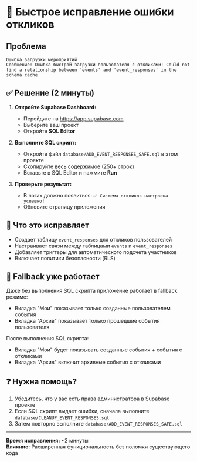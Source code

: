 # 🔧 Быстрое исправление ошибки откликов

## Проблема
```
Ошибка загрузки мероприятий
Сообщение: Ошибка быстрой загрузки пользователя с откликами: Could not find a relationship between 'events' and 'event_responses' in the schema cache
```

## ✅ Решение (2 минуты)

1. **Откройте Supabase Dashboard:**
   - Перейдите на https://app.supabase.com
   - Выберите ваш проект
   - Откройте **SQL Editor**

2. **Выполните SQL скрипт:**
   - Откройте файл `database/ADD_EVENT_RESPONSES_SAFE.sql` в этом проекте
   - Скопируйте весь содержимое (250+ строк)
   - Вставьте в SQL Editor и нажмите **Run**

3. **Проверьте результат:**
   - В логах должно появиться: `✅ Система откликов настроена успешно!`
   - Обновите страницу приложения

## 🎯 Что это исправляет

- Создает таблицу `event_responses` для откликов пользователей
- Настраивает связи между таблицами `events` и `event_responses`  
- Добавляет триггеры для автоматического подсчета участников
- Включает политики безопасности (RLS)

## 🔄 Fallback уже работает

Даже без выполнения SQL скрипта приложение работает в fallback режиме:
- Вкладка "Мои" показывает только созданные пользователем события
- Вкладка "Архив" показывает только прошедшие события пользователя

После выполнения SQL скрипта:
- Вкладка "Мои" будет показывать созданные события + события с откликами
- Вкладка "Архив" включит архивные события с откликами

## ❓ Нужна помощь?

1. Убедитесь, что у вас есть права администратора в Supabase проекте
2. Если SQL скрипт выдает ошибки, сначала выполните `database/CLEANUP_EVENT_RESPONSES.sql`
3. Затем повторно выполните `database/ADD_EVENT_RESPONSES_SAFE.sql`

---

**Время исправления:** ~2 минуты  
**Влияние:** Расширенная функциональность без поломки существующего кода 